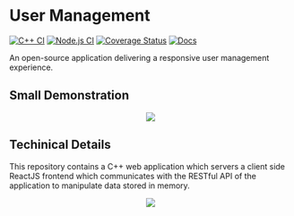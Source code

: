 # User Management

[![C++ CI](https://github.com/prince-chrismc/user-management/workflows/C++%20CI/badge.svg)](https://github.com/prince-chrismc/user-management/actions?query=workflow%3A%22C%2B%2B+CI%22)
[![Node.js CI](https://github.com/prince-chrismc/user-management/workflows/Node.js%20CI/badge.svg)](https://github.com/prince-chrismc/user-management/actions?query=workflow%3A%22Node.js+CI%22)
[![Coverage Status](https://coveralls.io/repos/github/prince-chrismc/user-management/badge.svg?branch=master)](https://coveralls.io/github/prince-chrismc/user-management?branch=master)
[![Docs](https://img.shields.io/badge/API%20Documentation-master-blue)](https://prince-chrismc.github.io/user-management/)

An open-source application delivering a responsive user management experience.

## Small Demonstration

<p align="center">
  <img src="https://raw.githubusercontent.com/prince-chrismc/user-management/master/docs/Screencast-2020-07-18-230754.gif">
</p>

## Techinical Details

This repository contains a C++ web application which servers a client side ReactJS frontend which communicates with the RESTful API of the application
to manipulate data stored in memory.

<p align="center">
  <img src="https://github.com/prince-chrismc/user-management/blob/master/docs/Hello-React-From-Cpp-Diagram.png?raw=true">
</p>

